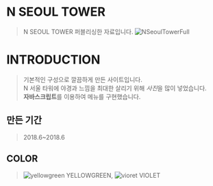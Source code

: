 # N SEOUL TOWER
> N SEOUL TOWER 퍼블리싱한 자료입니다. 
![NSeoulTowerFull](https://user-images.githubusercontent.com/58199479/83516519-2c553f00-a512-11ea-933a-9d808faf4ff6.png)

# INTRODUCTION
> 기본적인 구성으로 깔끔하게 만든 사이트입니다. <br>
> N 서울 타워에 야경과 느낌을 최대한 살리기 위해 <em>사진</em>을 많이 넣었습니다.<br>
> <b>자바스크립트</b>를 이용하여 메뉴를 구현했습니다.

## 만든 기간
> 2018.6~2018.6

## COLOR
> ![yellowgreen](https://user-images.githubusercontent.com/58199479/83523832-b22ab780-a51d-11ea-80b5-d0f706194f6f.PNG) YELLOWGREEN, 
![vioret](https://user-images.githubusercontent.com/58199479/83523837-b35be480-a51d-11ea-8cc9-4698b8c7635f.PNG) VIOLET

